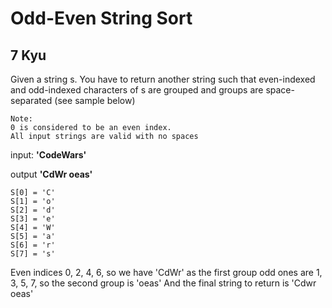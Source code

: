 # Odd-Even String Sort
## 7 Kyu

Given a string s. You have to return another string such that even-indexed and odd-indexed characters of s are grouped and groups are space-separated (see sample below)

```
Note:
0 is considered to be an even index.
All input strings are valid with no spaces
```

input: **'CodeWars'**

output **'CdWr oeas'**
```
S[0] = 'C'
S[1] = 'o'
S[2] = 'd'
S[3] = 'e'
S[4] = 'W'
S[5] = 'a'
S[6] = 'r'
S[7] = 's'
```

Even indices 0, 2, 4, 6, so we have 'CdWr' as the first group
odd ones are 1, 3, 5, 7, so the second group is 'oeas'
And the final string to return is 'Cdwr oeas'